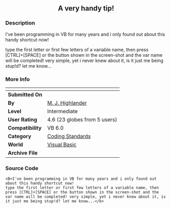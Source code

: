 ﻿<div align="center">

## A very handy tip\!


</div>

### Description

I've been programming in VB for many years and i only found out about this handy shortcut now!

type the first letter or first few letters of a variable name, then press [CTRL]+[SPACE] or the button shown in the screen-shot and the var name will be completed! very simple, yet i never knew about it, is it just me being stup!d? let me know...
 
### More Info
 


<span>             |<span>
---                |---
**Submitted On**   |
**By**             |[M\. J\. Highlander](https://github.com/Planet-Source-Code/PSCIndex/blob/master/ByAuthor/m-j-highlander.md)
**Level**          |Intermediate
**User Rating**    |4.6 (23 globes from 5 users)
**Compatibility**  |VB 6\.0
**Category**       |[Coding Standards](https://github.com/Planet-Source-Code/PSCIndex/blob/master/ByCategory/coding-standards__1-43.md)
**World**          |[Visual Basic](https://github.com/Planet-Source-Code/PSCIndex/blob/master/ByWorld/visual-basic.md)
**Archive File**   |[](https://github.com/Planet-Source-Code/m-j-highlander-a-very-handy-tip__1-55772/archive/master.zip)





### Source Code

```
<B>I've been programming in VB for many years and i only found out about this handy shortcut now!
type the first letter or first few letters of a variable name, then press [CTRL]+[SPACE] or the button shown in the screen-shot and the var name will be completed! very simple, yet i never knew about it, is it just me being stup!d? let me know...</b>
```

